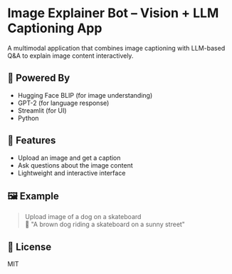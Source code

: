# Image Explainer Bot – Vision + LLM Captioning App

A multimodal application that combines image captioning with LLM-based Q&A to explain image content interactively.

## 🧠 Powered By
- Hugging Face BLIP (for image understanding)
- GPT-2 (for language response)
- Streamlit (for UI)
- Python

## 🚀 Features
- Upload an image and get a caption
- Ask questions about the image content
- Lightweight and interactive interface
## 🖼️ Example
> Upload image of a dog on a skateboard  
> 💬 "A brown dog riding a skateboard on a sunny street"

## 📜 License
MIT